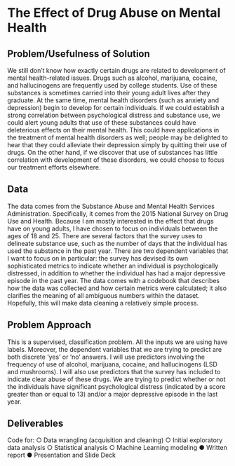 # The Effect of Drug Abuse on Mental Health 
## Problem/Usefulness of Solution

We still don’t know how exactly certain drugs are related to development of mental health-related issues. Drugs such as alcohol, marijuana, cocaine, and hallucinogens are frequently used by college students. Use of these substances is sometimes
carried into their young adult lives after they graduate. At the same time, mental health disorders (such as anxiety and depression) begin to develop for certain individuals. If we could establish a strong correlation between psychological distress and substance use, we could alert young adults that use of these substances could have deleterious effects on their mental health. This could have applications in the treatment of mental health disorders as well; people may be delighted to
hear that they could alleviate their depression simply by quitting their use of drugs. On the other hand, if we discover that use of substances has little correlation with development of these disorders, we could choose to focus our treatment efforts elsewhere.

## Data
The data comes from the Substance Abuse and Mental Health Services Administration. Specifically, it comes from the 2015 National Survey on Drug Use and Health. Because I am mostly interested in the effect that drugs have on young adults, I have chosen to focus on individuals between the ages of 18 and 25. There are several factors that the survey uses to delineate substance use, such as the number of days that the individual has used the substance in the past year. There are two dependent variables that I want to focus on in particular: the survey has devised its own sophisticated metrics to indicate whether an individual is psychologically distressed, in addition to whether the individual has had a major depressive episode in the past year. The data comes with a codebook that describes how the data was collected and how certain
metrics were calculated; it also clarifies the meaning of all ambiguous numbers within the dataset. Hopefully, this will make data cleaning a relatively simple process.

## Problem Approach
This is a supervised, classification problem. All the inputs we are using have labels. Moreover, the dependent variables that we are trying to predict are both discrete ‘yes’ or ‘no’ answers. I will use predictors involving the frequency of use of alcohol, marijuana, cocaine, and hallucinogens (LSD and mushrooms). I will also use predictors that the survey has
included to indicate clear abuse of these drugs. We are trying to predict whether or not the individuals have significant psychological distress (indicated by a score greater than or equal to 13) and/or a major depressive episode in the last year.
## Deliverables

Code for:
○ Data wrangling (acquisition and cleaning)
○ Initial exploratory data analysis
○ Statistical analysis
○ Machine Learning modeling
● Written report
● Presentation and Slide Deck
